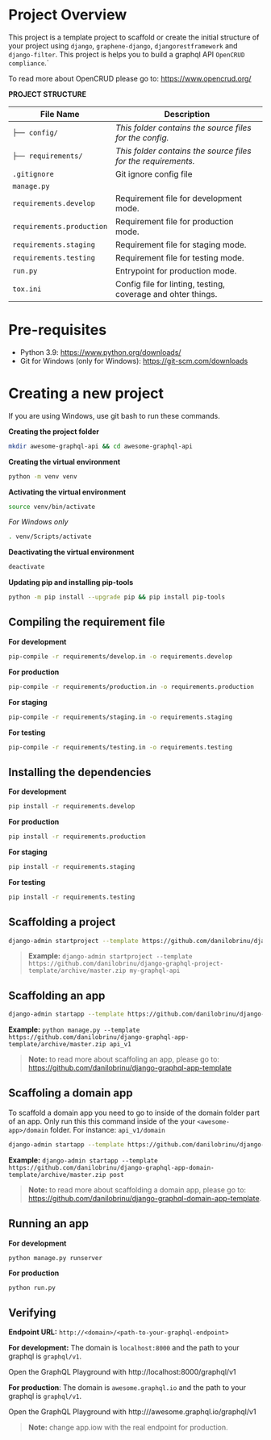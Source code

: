 # Project Overview

This project is a template project to scaffold or create the initial structure of your project
using `django`, `graphene-django`, `djangorestframework` and `django-filter`. This project is helps
you to build a graphql API `OpenCRUD compliance`.`

To read more about OpenCRUD please go to: https://www.opencrud.org/

**PROJECT STRUCTURE**

| File Name                 | Description                                                   |
| ------------------------- | ------------------------------------------------------------- |
| `├── config/`             | _This folder contains the source files for the config._       |
| `├── requirements/`       | _This folder contains the source files for the requirements._ |
| `.gitignore`              | Git ignore config file                                        |
| `manage.py`               |                                                               |
| `requirements.develop`    | Requirement file for development mode.                        |
| `requirements.production` | Requirement file for production mode.                         |
| `requirements.staging`    | Requirement file for staging mode.                            |
| `requirements.testing`    | Requirement file for testing mode.                            |
| `run.py`                  | Entrypoint for production mode.                               |
| `tox.ini`                 | Config file for linting, testing, coverage and ohter things.  |

# Pre-requisites

- Python 3.9: https://www.python.org/downloads/
- Git for Windows (only for Windows): https://git-scm.com/downloads

# Creating a new project

If you are using Windows, use git bash to run these commands.

**Creating the project folder**

```sh
mkdir awesome-graphql-api && cd awesome-graphql-api
```

**Creating the virtual environment**

```sh
python -m venv venv
```

**Activating the virtual environment**

```sh
source venv/bin/activate
```

_For Windows only_

```sh
. venv/Scripts/activate
```

**Deactivating the virtual environment**

```sh
deactivate
```

**Updating pip and installing pip-tools**

```sh
python -m pip install --upgrade pip && pip install pip-tools
```

## Compiling the requirement file

**For development**

```sh
pip-compile -r requirements/develop.in -o requirements.develop
```

**For production**

```sh
pip-compile -r requirements/production.in -o requirements.production
```

**For staging**

```sh
pip-compile -r requirements/staging.in -o requirements.staging
```

**For testing**

```sh
pip-compile -r requirements/testing.in -o requirements.testing
```

## Installing the dependencies

**For development**

```sh
pip install -r requirements.develop
```

**For production**

```sh
pip install -r requirements.production
```

**For staging**

```sh
pip install -r requirements.staging
```

**For testing**

```sh
pip install -r requirements.testing
```

## Scaffolding a project

```sh
django-admin startproject --template https://github.com/danilobrinu/django-graphql-project-template/archive/master.zip <awesome-project> .
```

> **Example:** `django-admin startproject --template https://github.com/danilobrinu/django-graphql-project-template/archive/master.zip my-graphql-api`

## Scaffolding an app

```sh
django-admin startapp --template https://github.com/danilobrinu/django-graphql-app-template/archive/master.zip <awesome-app>
```

**Example:** `python manage.py --template https://github.com/danilobrinu/django-graphql-app-template/archive/master.zip api_v1`

> **Note:** to read more about scaffoling an app, please go to: https://github.com/danilobrinu/django-graphql-app-template

## Scaffoling a domain app

To scaffold a domain app you need to go to inside of the domain folder part of an app. Only run this
this command inside of the your `<awesome-app>/domain` folder. For instance: `api_v1/domain`

```sh
django-admin startapp --template https://github.com/danilobrinu/django-graphql-app-domain-template/archive/master.zip <awesome-app-domain>
```

**Example:** `django-admin startapp --template https://github.com/danilobrinu/django-graphql-app-domain-template/archive/master.zip post`

> **Note:** to read more about scaffolding a domain app, please go to: https://github.com/danilobrinu/django-graphql-domain-app-template.

## Running an app

**For development**

```sh
python manage.py runserver
```

**For production**

```
python run.py
```

## Verifying

**Endpoint URL:** `http://<domain>/<path-to-your-graphql-endpoint>`

**For development:** The domain is `localhost:8000` and the path to your graphql is `graphql/v1`.

Open the GraphQL Playground with http://localhost:8000/graphql/v1

**For production**: The domain is `awesome.graphql.io` and the path to your graphql is `graphql/v1`.

Open the GraphQL Playground with http:///awesome.graphql.io/graphql/v1

> **Note:** change app.iow with the real endpoint for production.
